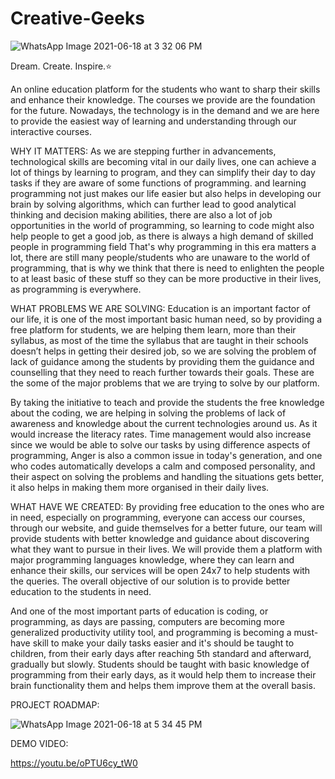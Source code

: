 # Creative-Geeks
![WhatsApp Image 2021-06-18 at 3 32 06 PM](https://user-images.githubusercontent.com/65416382/122544415-6d02f600-d04a-11eb-810e-e94d107597b1.jpeg)


Dream. Create. Inspire.⭐

An online education platform for the students who want to sharp their skills and enhance their knowledge.
The courses we provide are the foundation for the future. Nowadays, the technology is in the demand and we are here to provide the easiest way of learning and understanding through our interactive courses.


WHY IT MATTERS:
As we are stepping further in advancements, technological skills are becoming vital in our daily lives, one can achieve a lot of things by learning to program, and they can simplify their day to day tasks if they are aware of some functions of programming. and learning programming not just makes our life easier but also helps in developing our brain by solving algorithms, which can further lead to good analytical thinking and decision making abilities, there are also a lot of job opportunities in the world of programming, so learning to code might also help people to get a good job, as there is always a high demand of skilled people in programming field  That's why programming in this era matters a lot, there are still many people/students who are unaware to the world of programming, that is why we think that there is need to enlighten the people to at least basic of these stuff so they can be more productive in their lives, as programming is everywhere. 

WHAT PROBLEMS WE ARE SOLVING:
Education is an important factor of our life, it is one of the most important basic human need, so by providing a free platform for students, we are helping them learn, more than their syllabus, as most of the time the syllabus that are taught in their schools doesn’t helps in getting their desired job, so we are solving the problem of lack of guidance among the students by providing them the guidance and counselling that they need to reach further towards their goals. These are the some of the major problems that we are trying to solve by our platform.

By taking the initiative to teach and provide the students the free knowledge about the coding, we are helping in solving the problems of lack of awareness and knowledge about the current technologies around us. As it would increase the literacy rates. Time management would also increase since we would be able to solve our tasks by using difference aspects of programming, Anger is also a common issue in today's generation, and one who codes automatically develops a calm and composed personality, and their aspect on solving the problems and handling the situations gets better, it also helps in making them more organised in their daily lives.

WHAT HAVE WE CREATED:
By providing free education to the ones who are in need, especially on programming, everyone can access our courses, through our website, and guide themselves for a better future, our team will provide students with better knowledge and guidance about discovering what they want to pursue in their lives. We will provide them a platform with major programming languages knowledge, where they can learn and enhance their skills, our services will be open 24x7 to help students with the queries. The overall objective of our solution is to provide better education to the students in need.

And one of the most important parts of education is coding, or programming, as days are passing, computers are becoming more generalized productivity utility tool, and programming is becoming a must-have skill to make your daily tasks easier and it's should be taught to children, from their early days after reaching 5th standard and afterward, gradually but slowly.
Students should be taught with basic knowledge of programming from their early days, as it would help them to increase their brain functionality them and helps them improve them at the overall basis.

PROJECT ROADMAP:


![WhatsApp Image 2021-06-18 at 5 34 45 PM](https://user-images.githubusercontent.com/65416382/122558402-aa23b400-d05b-11eb-9275-2678020a1c2e.jpeg)


DEMO VIDEO:


https://youtu.be/oPTU6cy_tW0
